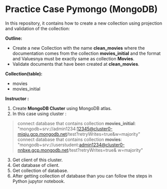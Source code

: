 # Practice Case Pymongo (MongoDB)

In this repository, it contains how to create a new collection  using projection and validation of the collection:

**Outline:**
- Create a new Collection with the name **clean_movies** where the documentation comes from the collection **movies_initial** and the format and Valuesnya must be exactly same as collection **Movies**.
- Validate documents that have been created at **clean_movies**.

**Collection(table):**
- movies
- movies_initial

**Instructor :**
1. Create **MongoDB Cluster** using MongoDB atlas. 
2. In this case using cluster : 
> connect database that contains collection **movies_initial**:<br>
> "mongodb+srv://admin1234:12345@cluster0-miqju.gcp.mongodb.net/test?retryWrites=true&w=majority"<br>
> connect database that contains collection **movies**:<br>
> "mongodb+srv://userstudent:admin1234@cluster0-nnbxe.gcp.mongodb.net/test?retryWrites=true& w=majority"
3. Get client of this cluster.
4. Get database of client.
5. Get collection of database.
6. After getting collection of database than you can follow the steps in Python jupytor notebook.

